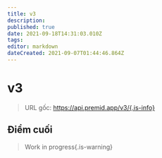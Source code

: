 ```yaml
---
title: v3
description:
published: true
date: 2021-09-18T14:31:03.010Z
tags:
editor: markdown
dateCreated: 2021-09-07T01:44:46.864Z
---
```


# v3

> URL gốc: https://api.premid.app/v3/{.is-info}


## Điểm cuối
> Work in progress{.is-warning}